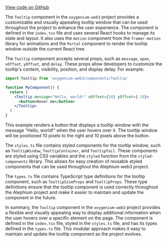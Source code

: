 [View code on GitHub](https://github.com/oxygenium/oxygenium-web3/.autodoc/docs/json/packages/web3-react/src/components/Common/Tooltip)

The `Tooltip` component in the `oxygenium-web3` project provides a customizable and visually appealing tooltip window that can be used throughout the project to enhance the user experience. The component is defined in the `index.tsx` file and uses several React hooks to manage its state and layout. It also uses the `motion` component from the `framer-motion` library for animations and the `Portal` component to render the tooltip window outside the current React tree.

The `Tooltip` component accepts several props, such as `message`, `open`, `xOffset`, `yOffset`, and `delay`. These props allow developers to customize the tooltip's content, visibility, position, and display delay. For example:

```jsx
import Tooltip from 'oxygenium-web3/components/Tooltip'

function MyComponent() {
  return (
    <Tooltip message="Hello, world!" xOffset={10} yOffset={-10}>
      <button>Hover me</button>
    </Tooltip>
  )
}
```

This example renders a button that displays a tooltip window with the message "Hello, world!" when the user hovers over it. The tooltip window will be positioned 10 pixels to the right and 10 pixels above the button.

The `styles.ts` file contains styled components for the tooltip window, such as `TooltipWindow`, `TooltipContainer`, and `TooltipTail`. These components are styled using CSS variables and the `styled` function from the `styled-components` library. This allows for easy creation of reusable styled components that can be used throughout the Alephium web3 project.

The `types.ts` file contains TypeScript type definitions for the tooltip component, such as `TooltipSizeProps` and `TooltipProps`. These type definitions ensure that the tooltip component is used correctly throughout the Alephium project and make it easier to maintain and update the component in the future.

In summary, the `Tooltip` component in the `oxygenium-web3` project provides a flexible and visually appealing way to display additional information when the user hovers over a specific element on the page. The component is defined in the `index.tsx` file, styled in the `styles.ts` file, and has its types defined in the `types.ts` file. This modular approach makes it easy to maintain and update the tooltip component as the project evolves.
